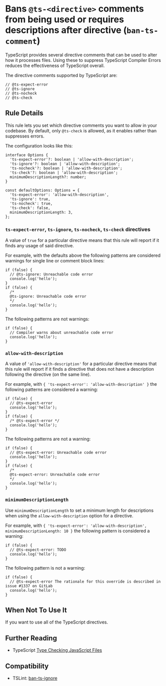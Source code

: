Bans `@ts-<directive>` comments from being used or requires descriptions after directive (`ban-ts-comment`)
===========================================================================================================

TypeScript provides several directive comments that can be used to alter how it processes files. Using these to suppress TypeScript Compiler Errors reduces the effectiveness of TypeScript overall.

The directive comments supported by TypeScript are:

    // @ts-expect-error
    // @ts-ignore
    // @ts-nocheck
    // @ts-check

Rule Details
------------

This rule lets you set which directive comments you want to allow in your codebase. By default, only `@ts-check` is allowed, as it enables rather than suppresses errors.

The configuration looks like this:

    interface Options {
      'ts-expect-error'?: boolean | 'allow-with-description';
      'ts-ignore'?: boolean | 'allow-with-description';
      'ts-nocheck'?: boolean | 'allow-with-description';
      'ts-check'?: boolean | 'allow-with-description';
      minimumDescriptionLength?: number;
    }

    const defaultOptions: Options = {
      'ts-expect-error': 'allow-with-description',
      'ts-ignore': true,
      'ts-nocheck': true,
      'ts-check': false,
      minimumDescriptionLength: 3,
    };

### `ts-expect-error`, `ts-ignore`, `ts-nocheck`, `ts-check` directives

A value of `true` for a particular directive means that this rule will report if it finds any usage of said directive.

For example, with the defaults above the following patterns are considered warnings for single line or comment block lines:

    if (false) {
      // @ts-ignore: Unreachable code error
      console.log('hello');
    }
    if (false) {
      /*
      @ts-ignore: Unreachable code error
      */
      console.log('hello');
    }

The following patterns are not warnings:

    if (false) {
      // Compiler warns about unreachable code error
      console.log('hello');
    }

### `allow-with-description`

A value of `'allow-with-description'` for a particular directive means that this rule will report if it finds a directive that does not have a description following the directive (on the same line).

For example, with `{ 'ts-expect-error': 'allow-with-description' }` the following patterns are considered a warning:

    if (false) {
      // @ts-expect-error
      console.log('hello');
    }
    if (false) {
      /* @ts-expect-error */
      console.log('hello');
    }

The following patterns are not a warning:

    if (false) {
      // @ts-expect-error: Unreachable code error
      console.log('hello');
    }
    if (false) {
      /*
      @ts-expect-error: Unreachable code error
      */
      console.log('hello');
    }

### `minimumDescriptionLength`

Use `minimumDescriptionLength` to set a minimum length for descriptions when using the `allow-with-description` option for a directive.

For example, with `{ 'ts-expect-error': 'allow-with-description', minimumDescriptionLength: 10 }` the following pattern is considered a warning:

    if (false) {
      // @ts-expect-error: TODO
      console.log('hello');
    }

The following pattern is not a warning:

    if (false) {
      // @ts-expect-error The rationale for this override is described in issue #1337 on GitLab
      console.log('hello');
    }

When Not To Use It
------------------

If you want to use all of the TypeScript directives.

Further Reading
---------------

-   TypeScript [Type Checking JavaScript Files](https://www.typescriptlang.org/docs/handbook/type-checking-javascript-files.html)

Compatibility
-------------

-   TSLint: [ban-ts-ignore](https://palantir.github.io/tslint/rules/ban-ts-ignore/)
